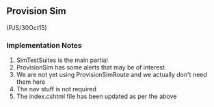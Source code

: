 ﻿## Provision Sim 

(PJS/30Oct15)

### Implementation Notes

1. SimTestSuites is the main partial
1. ProvisionSim has some alerts that may be of interest
1. We are not yet using ProvisionSimRoute and we actually don't need them here
1. The nav stuff is not required
1. The index.cshtml file has been updated as per the above